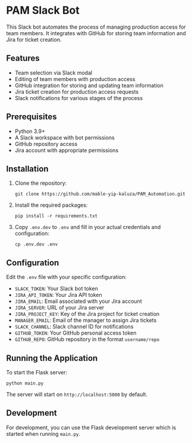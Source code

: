 # PAM Slack Bot

This Slack bot automates the process of managing production access for team members. It integrates with GitHub for storing team information and Jira for ticket creation.

## Features

- Team selection via Slack modal
- Editing of team members with production access
- GitHub integration for storing and updating team information
- Jira ticket creation for production access requests
- Slack notifications for various stages of the process

## Prerequisites

- Python 3.9+
- A Slack workspace with bot permissions
- GitHub repository access
- Jira account with appropriate permissions

## Installation

1. Clone the repository:

   ```
   git clone https://github.com/mable-yip-kaluza/PAM_Automation.git
   ```

2. Install the required packages:

   ```
   pip install -r requirements.txt
   ```

3. Copy `.env.dev` to `.env` and fill in your actual credentials and configuration:
   ```
   cp .env.dev .env
   ```

## Configuration

Edit the `.env` file with your specific configuration:

- `SLACK_TOKEN`: Your Slack bot token
- `JIRA_API_TOKEN`: Your Jira API token
- `JIRA_EMAIL`: Email associated with your Jira account
- `JIRA_SERVER`: URL of your Jira server
- `JIRA_PROJECT_KEY`: Key of the Jira project for ticket creation
- `MANAGER_EMAIL`: Email of the manager to assign Jira tickets
- `SLACK_CHANNEL`: Slack channel ID for notifications
- `GITHUB_TOKEN`: Your GitHub personal access token
- `GITHUB_REPO`: GitHub repository in the format `username/repo`

## Running the Application

To start the Flask server:

```
python main.py
```

The server will start on `http://localhost:5000` by default.

## Development

For development, you can use the Flask development server which is started when running `main.py`.
